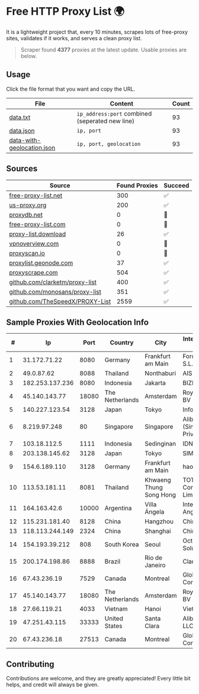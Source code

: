 
# Free HTTP Proxy List 🌍

It is a lightweight project that, every 10 minutes, scrapes lots of free-proxy sites, validates if it works, and serves a clean proxy list.


> Scraper found **4377** proxies at the latest update. Usable proxies are below.

## Usage

Click the file format that you want and copy the URL.


|File|Content|Count|
|----|-------|-----|
|[data.txt](https://raw.githubusercontent.com/themiralay/Proxy-List-World/master/data.txt)|`ip_address:port` combined (seperated new line)|93|
|[data.json](https://raw.githubusercontent.com/themiralay/Proxy-List-World/master/data.json)|`ip, port`|93|
|[data-with-geolocation.json](https://raw.githubusercontent.com/themiralay/Proxy-List-World/master/data-with-geolocation.json)|`ip, port, geolocation`|93|

## Sources

|Source|Found Proxies|Succeed|
|------|-------------|-------|
|[free-proxy-list.net](https://free-proxy-list.net)|300|✅|
|[us-proxy.org](https://www.us-proxy.org)|200|✅|
|[proxydb.net](http://proxydb.net)|0|🚫|
|[free-proxy-list.com](https://free-proxy-list.com/?page=&port=&type%5B%5D=http&type%5B%5D=https&up_time=0&search=Search)|0|🚫|
|[proxy-list.download](https://www.proxy-list.download/HTTP)|26|✅|
|[vpnoverview.com](https://vpnoverview.com/privacy/anonymous-browsing/free-proxy-servers)|0|🚫|
|[proxyscan.io](https://www.proxyscan.io)|0|🚫|
|[proxylist.geonode.com](https://proxylist.geonode.com/api/proxy-list?limit=300&page=1&sort_by=lastChecked&sort_type=desc&protocols=http,https)|37|✅|
|[proxyscrape.com](https://api.proxyscrape.com/v2/?request=displayproxies&protocol=http&timeout=10000&country=all&ssl=all&anonymity=all)|504|✅|
|[github.com/clarketm/proxy-list](https://raw.githubusercontent.com/clarketm/proxy-list/master/proxy-list-raw.txt)|400|✅|
|[github.com/monosans/proxy-list](https://raw.githubusercontent.com/monosans/proxy-list/main/proxies/http.txt)|351|✅|
|[github.com/TheSpeedX/PROXY-List](https://raw.githubusercontent.com/TheSpeedX/PROXY-List/master/http.txt)|2559|✅|


## Sample Proxies With Geolocation Info

|#|Ip|Port|Country|City|Internet Service Provider|
|-|--|----|-------|----|-------------------------|
|1|31.172.71.22|8080|Germany|Frankfurt am Main|Fornex Hosting S.L.|
|2|49.0.87.62|8088|Thailand|Nonthaburi|AIS-Fibre|
|3|182.253.137.236|8080|Indonesia|Jakarta|BIZNET|
|4|45.140.143.77|18080|The Netherlands|Amsterdam|RoyaleHosting BV|
|5|140.227.123.54|3128|Japan|Tokyo|InfoSphere|
|6|8.219.97.248|80|Singapore|Singapore|Alibaba Cloud (Singapore) Private Limited|
|7|103.18.112.5|1111|Indonesia|Sedinginan|IDNIC|
|8|203.138.145.62|3128|Japan|Tokyo|SIMPLEIA|
|9|154.6.189.110|3128|Germany|Frankfurt am Main|haoxiangyun|
|10|113.53.181.11|8081|Thailand|Khwaeng Thung Song Hong|TOT Public Company Limited|
|11|164.163.42.6|10000|Argentina|Villa Ángela|Interret Villa Angela SRL|
|12|115.231.181.40|8128|China|Hangzhou|China Telecom|
|13|118.113.244.149|2324|China|Shanghai|Chinanet|
|14|154.193.39.212|808|South Korea|Seoul|Octopus Web Solution Inc|
|15|200.174.198.86|8888|Brazil|Rio de Janeiro|Claro S.A|
|16|67.43.236.19|7529|Canada|Montreal|GloboTech Communications|
|17|45.140.143.77|18080|The Netherlands|Amsterdam|RoyaleHosting BV|
|18|27.66.119.21|4033|Vietnam|Hanoi|Viettel Group|
|19|47.251.43.115|33333|United States|Santa Clara|Alibaba Cloud LLC|
|20|67.43.236.18|27513|Canada|Montreal|GloboTech Communications|



## Contributing

Contributions are welcome, and they are greatly appreciated! Every
little bit helps, and credit will always be given.


